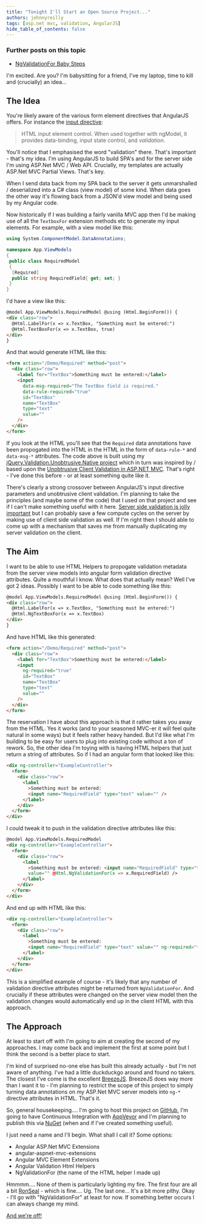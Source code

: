 ```yaml
---
title: "Tonight I'll Start an Open Source Project..."
authors: johnnyreilly
tags: [asp.net mvc, validation, AngularJS]
hide_table_of_contents: false
---
```


### Further posts on this topic

<!--truncate-->

- [NgValidationFor Baby Steps](../2015-05-11-ngvalidationfor-baby-steps/index.md)

I'm excited. Are you? I'm babysitting for a friend, I've my laptop, time to kill and (crucially) an idea...

## The Idea

You're likely aware of the various form element directives that AngularJS offers. For instance the [input directive](https://docs.angularjs.org/api/ng/directive/input):

> HTML input element control. When used together with ngModel, it provides data-binding, input state control, and _validation_.

You'll notice that I emphasised the word "validation" there. That's important - that's my idea. I'm using AngularJS to build SPA's and for the server side I'm using ASP.Net MVC / Web API. Crucially, my templates are actually ASP.Net MVC Partial Views. That's key.

When I send data back from my SPA back to the server it gets unmarshalled / deserialized into a C# class (view model) of some kind. When data goes the other way it's flowing back from a JSON'd view model and being used by my Angular code.

Now historically if I was building a fairly vanilla MVC app then I'd be making use of all the `TextboxFor` extension methods etc to generate my input elements. For example, with a view model like this:

```cs
using System.ComponentModel.DataAnnotations;

namespace App.ViewModels
{
 public class RequiredModel
 {
  [Required]
  public string RequiredField{ get; set; }
 }
}
```

I'd have a view like this:

```html
@model App.ViewModels.RequiredModel @using (Html.BeginForm()) {
<div class="row">
  @Html.LabelFor(x => x.TextBox, "Something must be entered:")
  @Html.TextBoxFor(x => x.TextBox, true)
</div>
}
```

And that would generate HTML like this:

```html
<form action="/Demo/Required" method="post">
  <div class="row">
    <label for="TextBox">Something must be entered:</label>
    <input
      data-msg-required="The TextBox field is required."
      data-rule-required="true"
      id="TextBox"
      name="TextBox"
      type="text"
      value=""
    />
  </div>
</form>
```

If you look at the HTML you'll see that the `Required` data annotations have been propogated into the HTML in the HTML in the form of `data-rule-*` and `data-msg-*` attributes. The code above is built using my [jQuery.Validation.Unobtrusive.Native project](http://johnnyreilly.github.io/jQuery.Validation.Unobtrusive.Native/) which in turn was inspired by / based upon the [Unobtrusive Client Validation in ASP.NET MVC](http://bradwilson.typepad.com/blog/2010/10/mvc3-unobtrusive-validation.html). That's right - I've done this before - or at least something quite like it.

There's clearly a strong crossover between AngularJS's input directive parameters and unobtrusive client validation. I'm planning to take the principles (and maybe some of the code) that I used on that project and see if I can't make something useful with it here. [Server side validation is jolly important](../2014-08-01-angularjs-meet-aspnet-server-validation/index.md) but I can probably save a few compute cycles on the server by making use of client side validation as well. If I'm right then I should able to come up with a mechanism that saves me from manually duplicating my server validation on the client.

## The Aim

I want to be able to use HTML Helpers to propogate validation metadata from the server view models into angular form validation directive attributes. Quite a mouthful I know. What does that actually mean? Well I've got 2 ideas. Possibly I want to be able to code something like this:

```html
@model App.ViewModels.RequiredModel @using (Html.BeginForm()) {
<div class="row">
  @Html.LabelFor(x => x.TextBox, "Something must be entered:")
  @Html.NgTextBoxFor(x => x.TextBox)
</div>
}
```

And have HTML like this generated:

```html
<form action="/Demo/Required" method="post">
  <div class="row">
    <label for="TextBox">Something must be entered:</label>
    <input
      ng-required="true"
      id="TextBox"
      name="TextBox"
      type="text"
      value=""
    />
  </div>
</form>
```

The reservation I have about this approach is that it rather takes you away from the HTML. Yes it works (and to your seasoned MVC-er it will feel quite natural in some ways) but it feels rather heavy handed. But I'd like what I'm building to be easy for users to plug into existing code without a ton of rework. So, the other idea I'm toying with is having HTML helpers that just return a string of attributes. So if I had an angular form that looked like this:

```html
<div ng-controller="ExampleController">
  <form>
    <div class="row">
      <label
        >Something must be entered:
        <input name="RequiredField" type="text" value="" />
      </label>
    </div>
  </form>
</div>
```

I could tweak it to push in the validation directive attributes like this:

```html
@model App.ViewModels.RequiredModel
<div ng-controller="ExampleController">
  <form>
    <div class="row">
      <label
        >Something must be entered: <input name="RequiredField" type="text"
        value="" @Html.NgValidationFor(x => x.RequiredField) />
      </label>
    </div>
  </form>
</div>
```

And end up with HTML like this:

```html
<div ng-controller="ExampleController">
  <form>
    <div class="row">
      <label
        >Something must be entered:
        <input name="RequiredField" type="text" value="" ng-required="true" />
      </label>
    </div>
  </form>
</div>
```

This is a simplified example of course - it's likely that any number of validation directive attributes might be returned from `NgValidationFor`. And crucially if these attributes were changed on the server view model then the validation changes would automatically end up in the client HTML with this approach.

## The Approach

At least to start off with I'm going to aim at creating the second of my approaches. I may come back and implement the first at some point but I think the second is a better place to start.

I'm kind of surprised no-one else has built this already actually - but I'm not aware of anything. I've had a little duckduckgo around and found no takers. The closest I've come is the excellent [BreezeJS](http://www.breezejs.com/sites/all/apidocs/classes/Validator.html). BreezeJS does way more than I want it to - I'm planning to restrict the scope of this project to simply turning data annotations on my ASP.Net MVC server models into `ng-*` directive attributes in HTML. That's it.

So, general housekeeping.... I'm going to host this project on [GitHub](http://www.github.com), I'm going to have Continuous Integration with [AppVeyor](http://www.appveyor.com/) and I'm planning to publish this via [NuGet](http://www.nuget.org/) (when and if I've created something useful).

I just need a name and I'll begin. What shall I call it? Some options:

- Angular ASP.Net MVC Extensions
- angular-aspnet-mvc-extensions
- Angular MVC Element Extensions
- Angular Validation Html Helpers
- NgValidationFor (the name of the HTML helper I made up)

Hmmmm.... None of them is particularly lighting my fire. The first four are all a bit [RonSeal](https://en.wikipedia.org/wiki/Ronseal) \- which is fine.... Ug. The last one... It's a bit more pithy. Okay - I'll go with "NgValidationFor" at least for now. If something better occurs I can always change my mind.

[And we're off!](https://github.com/johnnyreilly/NgValidationFor)
